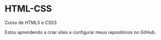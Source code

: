 # HTML-CSS
 Curso de HTML5 e CSS3

Estou aprendendo a criar sites e configurar meus repositórios no GitHub.

